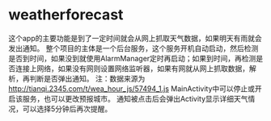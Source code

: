 # weatherforecast
   这个app的主要功能是到了一定时间就会从网上抓取天气数据，如果明天有雨就会发出通知。
   整个项目的主体是一个后台服务，这个服务开机自动启动，然后检测是否到时间，如果没到就使用AlarmManager定时再启动；如果到时间，再检测是否连接上网络，如果没有网则设置网络监听器，如果有网就从网上抓取数据，解析，再判断是否弹出通知。
   注：数据来源为  http://tianqi.2345.com/t/wea_hour_js/57494_1.js
   MainActivity中可以停止或开启该服务，也可以更改预报城市。
   通知被点击后会弹出Activity显示详细天气情况，可以选择5分钟后再次提醒。
